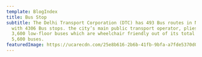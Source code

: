 ```yaml
---
template: BlogIndex
title: Bus Stop
subtitle: The Delhi Transport Corporation (DTC) has 493 Bus routes in New Delhi
  with 4306 Bus stops. the city’s main public transport operator, plies over
  3,600 low-floor buses which are wheelchair friendly out of its total fleet of
  5,600 buses.
featuredImage: https://ucarecdn.com/25e8b616-2b6b-41fb-9bfa-a7fde5370d0f/-/preview/-/enhance/100/
---
```

